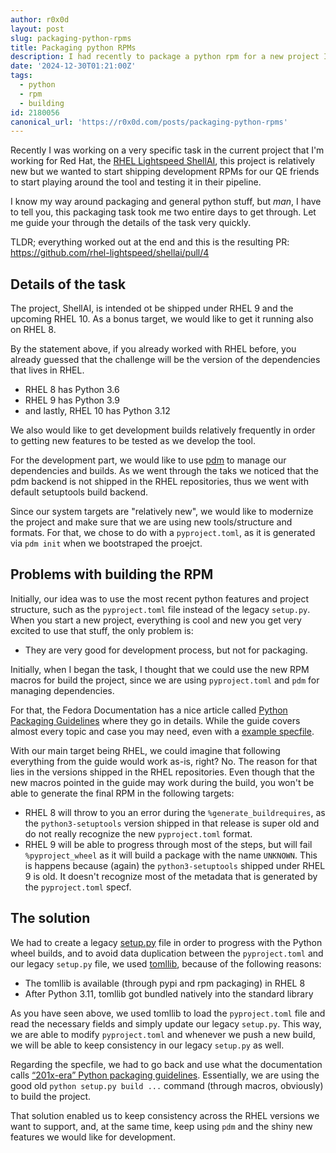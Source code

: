 ```yaml
---
author: r0x0d
layout: post
slug: packaging-python-rpms
title: Packaging python RPMs
description: I had recently to package a python rpm for a new project I'm working. Let's go through the pain and joy of this madness.
date: '2024-12-30T01:21:00Z'
tags:
  - python
  - rpm
  - building
id: 2180056
canonical_url: 'https://r0x0d.com/posts/packaging-python-rpms'
---
```


Recently I was working on a very specific task in the current project that I'm
working for Red Hat, the [RHEL Lightspeed
ShellAI](https://github.com/rhel-lightspeed/shellai), this project is
relatively new but we wanted to start shipping development RPMs for our QE
friends to start playing around the tool and testing it in their pipeline.

I know my way around packaging and general python stuff, but _man_, I have to
tell you, this packaging task took me two entire days to get through. Let me
guide your through the details of the task very quickly.

TLDR; everything worked out at the end and this is the resulting PR:
<https://github.com/rhel-lightspeed/shellai/pull/4>

## Details of the task

The project, ShellAI, is intended ot be shipped under RHEL 9 and the upcoming
RHEL 10. As a bonus target, we would like to get it running also on RHEL 8.

By the statement above, if you already worked with RHEL before, you already
guessed that the challenge will be the version of the dependencies that lives
in RHEL.

* RHEL 8 has Python 3.6
* RHEL 9 has Python 3.9
* and lastly, RHEL 10 has Python 3.12

We also would like to get development builds relatively frequently in order to
getting new features to be tested as we develop the tool.

For the development part, we would like to use
[pdm](https://github.com/pdm-project/pdm) to manage our dependencies and
builds. As we went through the taks we noticed that the pdm backend is not
shipped in the RHEL repositories, thus we went with default setuptools build
backend.

Since our system targets are "relatively new", we would like to modernize the
project and make sure that we are using new tools/structure and formats. For
that, we chose to do with a `pyproject.toml`, as it is generated via `pdm init`
when we bootstraped the proejct.

## Problems with building the RPM

Initially, our idea was to use the most recent python features and project
structure, such as the `pyproject.toml` file instead of the legacy `setup.py`.
When you start a new project, everything is cool and new you get very excited
to use that stuff, the only problem is:

- They are very good for development process, but not for packaging.

Initially, when I began the task, I thought that we could use the new RPM
macros for build the project, since we are using `pyproject.toml` and `pdm` for
managing dependencies.

For that, the Fedora Documentation has a nice article called [Python Packaging
Guidelines](https://docs.fedoraproject.org/en-US/packaging-guidelines/Python/)
where they go in details. While the guide covers almost every topic and case
you may need, even with a [example
specfile](https://docs.fedoraproject.org/en-US/packaging-guidelines/Python/#_example_spec_file).

With our main target being RHEL, we could imagine that following everything
from the guide would work as-is, right? No. The reason for that lies in the
versions shipped in the RHEL repositories. Even though that the new macros
pointed in the guide may work during the build, you won't be able to generate
the final RPM in the following targets:

* RHEL 8 will throw to you an error during the `%generate_buildrequires`, as
  the `python3-setuptools` version shipped in that release is super old and do
  not really recognize the new `pyproject.toml` format.
* RHEL 9 will be able to progress through most of the steps, but will fail
  `%pyproject_wheel` as it will build a package with the name `UNKNOWN`. This
  is happens because (again) the `python3-setuptools` shipped under RHEL 9 is
  old. It doesn't recognize most of the metadata that is generated by the
  `pyproject.toml` specf.

## The solution

We had to create a legacy
[setup.py](https://github.com/r0x0d/shellai/blob/97b7a59622d8dd96b3957a296b4fd932575b873d/setup.py)
file in order to progress with the Python wheel builds, and to avoid data
duplication between the `pyproject.toml` and our legacy `setup.py` file, we
used [tomllib](https://docs.python.org/3/library/tomllib.html), because of the
following reasons:

* The tomllib is available (through pypi and rpm packaging) in RHEL 8
* After Python 3.11, tomllib got bundled natively into the standard library

As you have seen above, we used tomllib to load the `pyproject.toml` file and
read the necessary fields and simply update our legacy `setup.py`. This way, we
are able to modify `pyproject.toml` and whenever we push a new build, we will
be able to keep consistency in our legacy `setup.py` as well.

Regarding the specfile, we had to go back and use what the documentation calls
[“201x-era” Python packaging
guidelines](https://docs.fedoraproject.org/en-US/packaging-guidelines/Python_201x/).
Essentially, we are using the good old `python setup.py build ...` command
(through macros, obviously) to build the project.

That solution enabled us to keep consistency across the RHEL versions we want
to support, and, at the same time, keep using `pdm` and the shiny new features
we would like for development.
